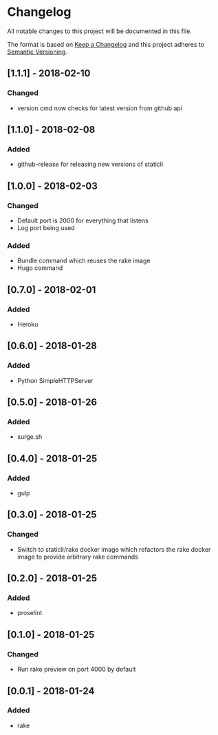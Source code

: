 # Changelog
All notable changes to this project will be documented in this file.

The format is based on [Keep a Changelog](http://keepachangelog.com/en/1.0.0/)
and this project adheres to [Semantic Versioning](http://semver.org/spec/v2.0.0.html).

## [1.1.1] - 2018-02-10
### Changed
- version cmd now checks for latest version from github api

## [1.1.0] - 2018-02-08
### Added
- github-release for releasing new versions of staticli

## [1.0.0] - 2018-02-03
### Changed
- Default port is 2000 for everything that listens
- Log port being used
### Added
- Bundle command which reuses the rake image
- Hugo command

## [0.7.0] - 2018-02-01
### Added
- Heroku

## [0.6.0] - 2018-01-28
### Added
- Python SimpleHTTPServer

## [0.5.0] - 2018-01-26
### Added
- surge.sh

## [0.4.0] - 2018-01-25
### Added
- gulp

## [0.3.0] - 2018-01-25
### Changed
- Switch to staticli/rake docker image which refactors the rake docker image to provide arbitrary rake commands

## [0.2.0] - 2018-01-25
### Added
- proselint

## [0.1.0] - 2018-01-25
### Changed
- Run rake preview on port 4000 by default

## [0.0.1] - 2018-01-24
### Added
- rake
